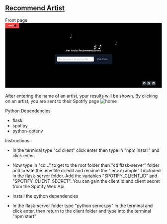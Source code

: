 ## [Recommend Artist](https://marl-am.github.io/)


Front page
![home](images/1_frontpage.png)

After entering the name of an artist, ypur results will be shown.
By clicking on an artist, you are sent to their Spotify page
![home](images/2_frontpage.png)


Python Dependencies
* flask
* spotipy
* python-dotenv

Instructions
* In the terminal type "cd client" click enter then type in "npm install" and click enter.
* Now type in "cd .." to get to the root folder then "cd flask-server" folder and create the .env file or edit and rename the ".env.example" I included in the flask-server folder. Add the variables "SPOTIFY_CLIENT_ID" and  "SPOTIFY_CLIENT_SECRET". You can gain the client id and client secret from the Spotify Web Api.

* Install the python dependencies

* In the flask-server folder type "python server.py" in the terminal and click enter, then return to the client folder and type into the terminal "npm start"